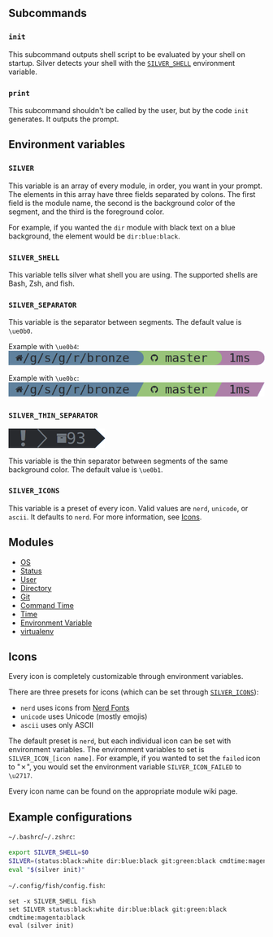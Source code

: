 ## Subcommands
### `init`
This subcommand outputs shell script to be evaluated by your shell on startup. Silver detects your shell with the [`SILVER_SHELL`](#silver_shell) environment variable.

### `print`
This subcommand shouldn't be called by the user, but by the code `init` generates. It outputs the prompt.

## Environment variables
### `SILVER`
This variable is an array of every module, in order, you want in your prompt. The elements in this array have three fields separated by colons. The first field is the module name, the second is the background color of the segment, and the third is the foreground color.

For example, if you wanted the `dir` module with black text on a blue background, the element would be `dir:blue:black`.

### `SILVER_SHELL`
This variable tells silver what shell you are using. The supported shells are Bash, Zsh, and fish.

### `SILVER_SEPARATOR`
This variable is the separator between segments. The default value is `\ue0b0`.

Example with `\ue0b4`:<br/>
![](e0b4.png)

Example with `\ue0bc`:<br/>
![](e0bc.png)

### `SILVER_THIN_SEPARATOR`
![](thin-separator.png)

This variable is the thin separator between segments of the same background color. The default value is `\ue0b1`.

### `SILVER_ICONS`
This variable is a preset of every icon. Valid values are `nerd`, `unicode`, or `ascii`. It defaults to `nerd`. For more information, see [Icons](#icons).

## Modules
* [OS](OS)
* [Status](Status)
* [User](User)
* [Directory](Directory)
* [Git](Git)
* [Command Time](Command-Time)
* [Time](Time)
* [Environment Variable](Environment-Variable)
* [virtualenv](virtualenv)

## Icons
Every icon is completely customizable through environment variables.

There are three presets for icons (which can be set through [`SILVER_ICONS`](#silver_icons)):
* `nerd` uses icons from [Nerd Fonts](https://github.com/ryanoasis/nerd-fonts)
* `unicode` uses Unicode (mostly emojis)
* `ascii` uses only ASCII

The default preset is `nerd`, but each individual icon can be set with environment variables. The environment variables to set is `SILVER_ICON_[icon name]`. For example, if you wanted to set the `failed` icon to "&#x2717;", you would set the environment variable `SILVER_ICON_FAILED` to `\u2717`.

Every icon name can be found on the appropriate module wiki page.

## Example configurations
`~/.bashrc`/`~/.zshrc`:
```sh
export SILVER_SHELL=$0
SILVER=(status:black:white dir:blue:black git:green:black cmdtime:magenta:black)
eval "$(silver init)"
```

`~/.config/fish/config.fish`:
```fish
set -x SILVER_SHELL fish
set SILVER status:black:white dir:blue:black git:green:black cmdtime:magenta:black
eval (silver init)
```
